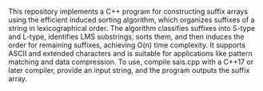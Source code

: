 This repository implements a C++ program for constructing suffix arrays using the efficient induced sorting algorithm, which organizes suffixes of a string in lexicographical order. The algorithm classifies suffixes into S-type and L-type, identifies LMS substrings, sorts them, and then induces the order for remaining suffixes, achieving O(n) time complexity. It supports ASCII and extended characters and is suitable for applications like pattern matching and data compression. To use, compile sais.cpp with a C++17 or later compiler, provide an input string, and the program outputs the suffix array.
